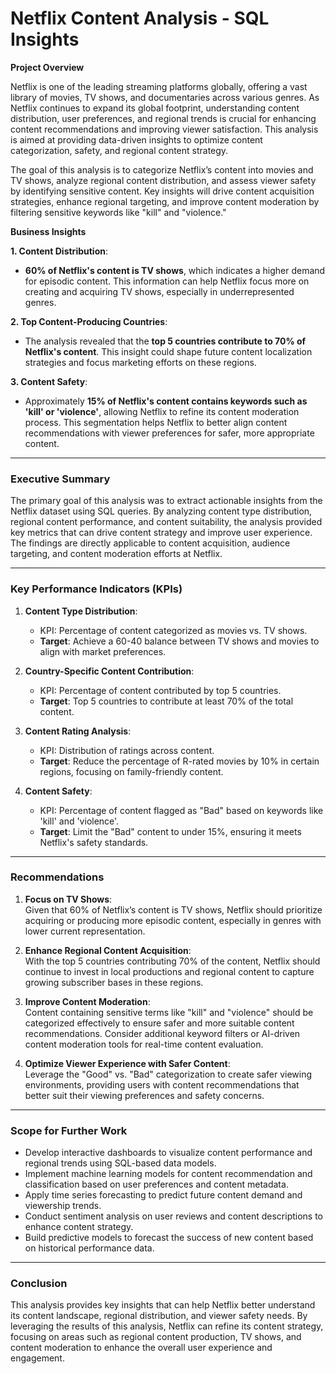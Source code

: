 # Netflix Content Analysis - SQL Insights

**Project Overview**

Netflix is one of the leading streaming platforms globally, offering a vast library of movies, TV shows, and documentaries across various genres. As Netflix continues to expand its global footprint, understanding content distribution, user preferences, and regional trends is crucial for enhancing content recommendations and improving viewer satisfaction. This analysis is aimed at providing data-driven insights to optimize content categorization, safety, and regional content strategy.

The goal of this analysis is to categorize Netflix’s content into movies and TV shows, analyze regional content distribution, and assess viewer safety by identifying sensitive content. Key insights will drive content acquisition strategies, enhance regional targeting, and improve content moderation by filtering sensitive keywords like "kill" and "violence."

**Business Insights**

**1. Content Distribution**:  
   - **60% of Netflix's content is TV shows**, which indicates a higher demand for episodic content. This information can help Netflix focus more on creating and acquiring TV shows, especially in underrepresented genres.
   
**2. Top Content-Producing Countries**:  
   - The analysis revealed that the **top 5 countries contribute to 70% of Netflix's content**. This insight could shape future content localization strategies and focus marketing efforts on these regions.

**3. Content Safety**:  
   - Approximately **15% of Netflix's content contains keywords such as 'kill' or 'violence'**, allowing Netflix to refine its content moderation process. This segmentation helps Netflix to better align content recommendations with viewer preferences for safer, more appropriate content.

---

### Executive Summary

The primary goal of this analysis was to extract actionable insights from the Netflix dataset using SQL queries. By analyzing content type distribution, regional content performance, and content suitability, the analysis provided key metrics that can drive content strategy and improve user experience. The findings are directly applicable to content acquisition, audience targeting, and content moderation efforts at Netflix.

---

### Key Performance Indicators (KPIs)

1. **Content Type Distribution**:  
   - KPI: Percentage of content categorized as movies vs. TV shows.
   - **Target**: Achieve a 60-40 balance between TV shows and movies to align with market preferences.

2. **Country-Specific Content Contribution**:  
   - KPI: Percentage of content contributed by top 5 countries.
   - **Target**: Top 5 countries to contribute at least 70% of the total content.

3. **Content Rating Analysis**:  
   - KPI: Distribution of ratings across content.
   - **Target**: Reduce the percentage of R-rated movies by 10% in certain regions, focusing on family-friendly content.

4. **Content Safety**:  
   - KPI: Percentage of content flagged as "Bad" based on keywords like 'kill' and 'violence'.
   - **Target**: Limit the "Bad" content to under 15%, ensuring it meets Netflix's safety standards.

---

### Recommendations

1. **Focus on TV Shows**:  
   Given that 60% of Netflix’s content is TV shows, Netflix should prioritize acquiring or producing more episodic content, especially in genres with lower current representation.

2. **Enhance Regional Content Acquisition**:  
   With the top 5 countries contributing 70% of the content, Netflix should continue to invest in local productions and regional content to capture growing subscriber bases in these regions.

3. **Improve Content Moderation**:  
   Content containing sensitive terms like "kill" and "violence" should be categorized effectively to ensure safer and more suitable content recommendations. Consider additional keyword filters or AI-driven content moderation tools for real-time content evaluation.

4. **Optimize Viewer Experience with Safer Content**:  
   Leverage the "Good" vs. "Bad" categorization to create safer viewing environments, providing users with content recommendations that better suit their viewing preferences and safety concerns.

---
### Scope for Further Work

- Develop interactive dashboards to visualize content performance and regional trends using SQL-based data models.
- Implement machine learning models for content recommendation and classification based on user preferences and content metadata.
- Apply time series forecasting to predict future content demand and viewership trends.
- Conduct sentiment analysis on user reviews and content descriptions to enhance content strategy.
- Build predictive models to forecast the success of new content based on historical performance data.

---
### Conclusion

This analysis provides key insights that can help Netflix better understand its content landscape, regional distribution, and viewer safety needs. By leveraging the results of this analysis, Netflix can refine its content strategy, focusing on areas such as regional content production, TV shows, and content moderation to enhance the overall user experience and engagement.




